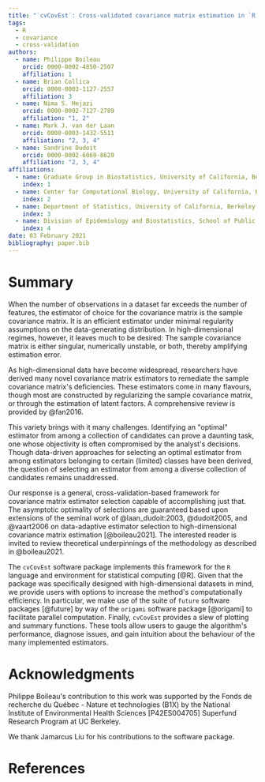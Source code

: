 ```yaml
---
title: "`cvCovEst`: Cross-validated covariance matrix estimation in `R`"
tags:
  - R
  - covariance
  - cross-validation
authors:
  - name: Philippe Boileau
    orcid: 0000-0002-4850-2507
    affiliation: 1
  - name: Brian Collica
    orcid: 0000-0003-1127-2557
    affiliation: 3
  - name: Nima S. Hejazi
    orcid: 0000-0002-7127-2789
    affiliation: "1, 2"
  - name: Mark J. van der Laan
    orcid: 0000-0003-1432-5511
    affiliation: "2, 3, 4"
  - name: Sandrine Dudoit
    orcid: 0000-0002-6069-8629
    affiliation: "2, 3, 4"
affiliations:
  - name: Graduate Group in Biostatistics, University of California, Berkeley
    index: 1
  - name: Center for Computational Biology, University of California, Berkeley
    index: 2
  - name: Department of Statistics, University of California, Berkeley
    index: 3
  - name: Division of Epidemiology and Biostatistics, School of Public Health, University of California, Berkeley
    index: 4
date: 03 February 2021
bibliography: paper.bib
---
```


# Summary

When the number of observations in a dataset far exceeds the number of
features, the estimator of choice for the covariance matrix is the sample
covariance matrix. It is an efficient estimator under minimal regularity
assumptions on the data-generating distribution. In high-dimensional regimes,
however, it leaves much to be desired: The sample covariance matrix is either
singular, numerically unstable, or both, thereby amplifying estimation error.

As high-dimensional data have become widespread, researchers have derived many
novel covariance matrix estimators to remediate the sample covariance matrix's
deficiencies. These estimators come in many flavours, though most are
constructed by regularizing the sample covariance matrix, or through the
estimation of latent factors. A comprehensive review is provided by @fan2016.

This variety brings with it many challenges. Identifying an "optimal" estimator
from among a collection of candidates can prove a daunting task, one whose
objectivity is often compromised by the analyst's decisions. Though data-driven
approaches for selecting an optimal estimator from among estimators belonging to
certain (limited) classes have been derived, the question of selecting an
estimator from among a diverse collection of candidates remains unaddressed.

Our response is a general, cross-validation-based framework for covariance
matrix estimator selection capable of accomplishing just that. The asymptotic
optimality of selections are guaranteed based upon extensions of the seminal
work of @laan_dudoit:2003, @dudoit2005, and @vaart2006 on data-adaptive
estimator selection to high-dimensional covariance matrix estimation
[@boileau2021]. The interested reader is invited to review theoretical
underpinnings of the methodology as described in @boileau2021.

The `cvCovEst` software package implements this framework for the `R` language
and environment for statistical computing [@R]. Given that the package was
specifically designed with high-dimensional datasets in mind, we provide users
with options to increase the method's computationally efficiency. In
particular, we make use of the suite of `future` software packages [@future] by
way of the `origami` software package [@origami] to facilitate parallel
computation. Finally, `cvCovEst` provides a slew of plotting and summary
functions. These tools allow users to gauge the algorithm's performance,
diagnose issues, and gain intuition about the behaviour of the many implemented
estimators.


# Acknowledgments

Philippe Boileau's contribution to this work was supported by the Fonds de
recherche du Québec - Nature et technologies (B1X) by the National Institute of
Environmental Health Sciences [P42ES004705] Superfund Research Program at UC
Berkeley.

We thank Jamarcus Liu for his contributions to the software package.

# References

